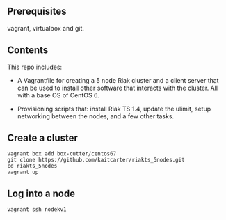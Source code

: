 ## Prerequisites

vagrant, virtualbox and git.

## Contents

This repo includes: 

* A Vagrantfile for creating a 5 node Riak cluster and a client server that can be used to install other software that interacts with the cluster. All with a base OS of CentOS 6. 

* Provisioning scripts that: install Riak TS 1.4, update the ulimit, setup networking between the nodes, and a few other tasks. 

## Create a cluster
```
vagrant box add box-cutter/centos67
git clone https://github.com/kaitcarter/riakts_5nodes.git
cd riakts_5nodes
vagrant up
```

## Log into a node
```
vagrant ssh nodekv1
```


